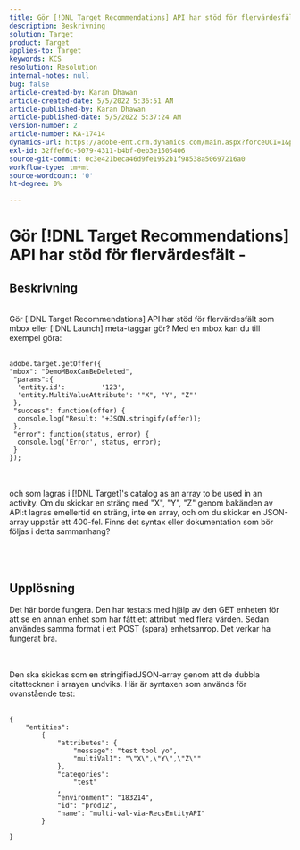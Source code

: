 ```yaml
---
title: Gör [!DNL Target Recommendations] API har stöd för flervärdesfält -
description: Beskrivning
solution: Target
product: Target
applies-to: Target
keywords: KCS
resolution: Resolution
internal-notes: null
bug: false
article-created-by: Karan Dhawan
article-created-date: 5/5/2022 5:36:51 AM
article-published-by: Karan Dhawan
article-published-date: 5/5/2022 5:37:24 AM
version-number: 2
article-number: KA-17414
dynamics-url: https://adobe-ent.crm.dynamics.com/main.aspx?forceUCI=1&pagetype=entityrecord&etn=knowledgearticle&id=3c966259-35cc-ec11-a7b5-6045bd00db25
exl-id: 32ffef6c-5079-4311-b4bf-0eb3e1505406
source-git-commit: 0c3e421beca46d9fe1952b1f98538a50697216a0
workflow-type: tm+mt
source-wordcount: '0'
ht-degree: 0%

---
```


# Gör [!DNL Target Recommendations] API har stöd för flervärdesfält -

## Beskrivning

<br>Gör [!DNL Target Recommendations] API har stöd för flervärdesfält som mbox eller [!DNL Launch] meta-taggar gör? Med en mbox kan du till exempel göra:<br><br>

```
adobe.target.getOffer({
"mbox": "DemoMBoxCanBeDeleted",
 "params":{
  'entity.id':         '123',   
  'entity.MultiValueAttribute': '"X", "Y", "Z"'
 },
 "success": function(offer) {
  console.log("Result: "+JSON.stringify(offer));
 },
 "error": function(status, error) {
  console.log('Error', status, error);
 }
});
```

<br><br>och som lagras i [!DNL Target]&#39;s catalog as an array to be used in an activity. Om du skickar en sträng med &quot;X&quot;, &quot;Y&quot;, &quot;Z&quot; genom bakänden av API:t lagras emellertid en sträng, inte en array, och om du skickar en JSON-array uppstår ett 400-fel. Finns det syntax eller dokumentation som bör följas i detta sammanhang?<br><br><br><br>

## Upplösning


Det här borde fungera. Den har testats med hjälp av den GET enheten för att se en annan enhet som har fått ett attribut med flera värden. Sedan användes samma format i ett POST (spara) enhetsanrop. Det verkar ha fungerat bra.




<br><br>Den ska skickas som en stringifiedJSON-array genom att de dubbla citattecknen i arrayen undviks. Här är syntaxen som används för ovanstående test:<br><br>

```
{
    "entities":
        {
            "attributes": {
                "message": "test tool yo",
                "multiVal1": "\"X\",\"Y\",\"Z\""
            },
            "categories": 
                "test"
            ,
            "environment": "183214",
            "id": "prod12",
            "name": "multi-val-via-RecsEntityAPI"
        }
    
}
```

